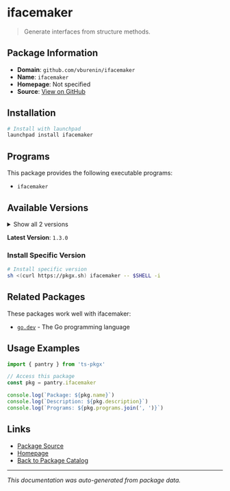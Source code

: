 # ifacemaker

> Generate interfaces from structure methods.

## Package Information

- **Domain**: `github.com/vburenin/ifacemaker`
- **Name**: `ifacemaker`
- **Homepage**: Not specified
- **Source**: [View on GitHub](https://github.com/pkgxdev/pantry/tree/main/projects/github.com/vburenin/ifacemaker/package.yml)

## Installation

```bash
# Install with launchpad
launchpad install ifacemaker
```

## Programs

This package provides the following executable programs:

- `ifacemaker`

## Available Versions

<details>
<summary>Show all 2 versions</summary>

- `1.3.0`, `1.2.1`

</details>

**Latest Version**: `1.3.0`

### Install Specific Version

```bash
# Install specific version
sh <(curl https://pkgx.sh) ifacemaker -- $SHELL -i
```

## Related Packages

These packages work well with ifacemaker:

- [`go.dev`](../../go.dev/index.md) - The Go programming language

## Usage Examples

```typescript
import { pantry } from 'ts-pkgx'

// Access this package
const pkg = pantry.ifacemaker

console.log(`Package: ${pkg.name}`)
console.log(`Description: ${pkg.description}`)
console.log(`Programs: ${pkg.programs.join(', ')}`)
```

## Links

- [Package Source](https://github.com/pkgxdev/pantry/tree/main/projects/github.com/vburenin/ifacemaker/package.yml)
- [Homepage](#)
- [Back to Package Catalog](../../../package-catalog.md)

---

*This documentation was auto-generated from package data.*
